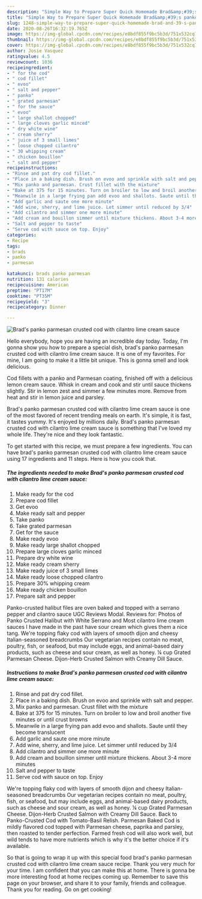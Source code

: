 ```yaml
---
description: "Simple Way to Prepare Super Quick Homemade Brad&amp;#39;s panko parmesan crusted cod with cilantro lime cream sauce"
title: "Simple Way to Prepare Super Quick Homemade Brad&amp;#39;s panko parmesan crusted cod with cilantro lime cream sauce"
slug: 1248-simple-way-to-prepare-super-quick-homemade-brad-and-39-s-panko-parmesan-crusted-cod-with-cilantro-lime-cream-sauce
date: 2020-08-26T16:32:19.765Z
image: https://img-global.cpcdn.com/recipes/e8bdf855f9bc5b3d/751x532cq70/brads-panko-parmesan-crusted-cod-with-cilantro-lime-cream-sauce-recipe-main-photo.jpg
thumbnail: https://img-global.cpcdn.com/recipes/e8bdf855f9bc5b3d/751x532cq70/brads-panko-parmesan-crusted-cod-with-cilantro-lime-cream-sauce-recipe-main-photo.jpg
cover: https://img-global.cpcdn.com/recipes/e8bdf855f9bc5b3d/751x532cq70/brads-panko-parmesan-crusted-cod-with-cilantro-lime-cream-sauce-recipe-main-photo.jpg
author: Josie Vasquez
ratingvalue: 4.5
reviewcount: 1036
recipeingredient:
- " for the cod"
- " cod fillet"
- " evoo"
- " salt and pepper"
- " panko"
- " grated parmesan"
- " for the sauce"
- " evoo"
- " large shallot chopped"
- " large cloves garlic minced"
- " dry white wine"
- " cream sherry"
- " juice of 3 small limes"
- " loose chopped cilantro"
- " 30 whipping cream"
- " chicken bouillon"
- " salt and pepper"
recipeinstructions:
- "Rinse and pat dry cod fillet."
- "Place in a baking dish. Brush on evoo and sprinkle with salt and pepper."
- "Mix panko and parmesan. Crust fillet with the mixture"
- "Bake at 375 for 15 minutes. Turn on broiler to low and broil another five minutes or until crust browns"
- "Meanwile in a large frying pan add evoo and shallots. Saute until they become translucent"
- "Add garlic and saute one more minute"
- "Add wine, sherry, and lime juice. Let simmer until reduced by 3/4"
- "Add cilantro and simmer one more minute"
- "Add cream and bouillon simmer until mixture thickens. About 3-4 more minutes"
- "Salt and pepper to taste"
- "Serve cod with sauce on top. Enjoy"
categories:
- Recipe
tags:
- brads
- panko
- parmesan

katakunci: brads panko parmesan 
nutrition: 131 calories
recipecuisine: American
preptime: "PT17M"
cooktime: "PT35M"
recipeyield: "3"
recipecategory: Dinner

---
```



![Brad&#39;s panko parmesan crusted cod with cilantro lime cream sauce](https://img-global.cpcdn.com/recipes/e8bdf855f9bc5b3d/751x532cq70/brads-panko-parmesan-crusted-cod-with-cilantro-lime-cream-sauce-recipe-main-photo.jpg)

Hello everybody, hope you are having an incredible day today. Today, I'm gonna show you how to prepare a special dish, brad&#39;s panko parmesan crusted cod with cilantro lime cream sauce. It is one of my favorites. For mine, I am going to make it a little bit unique. This is gonna smell and look delicious.

Cod fillets with a panko and Parmesan coating, finished off with a delicious lemon cream sauce. Whisk in cream and cook and stir until sauce thickens slightly. Stir in lemon zest and simmer a few minutes more. Remove from heat and stir in lemon juice and parsley.

Brad&#39;s panko parmesan crusted cod with cilantro lime cream sauce is one of the most favored of recent trending meals on earth. It's simple, it is fast, it tastes yummy. It's enjoyed by millions daily. Brad&#39;s panko parmesan crusted cod with cilantro lime cream sauce is something that I've loved my whole life. They're nice and they look fantastic.


To get started with this recipe, we must prepare a few ingredients. You can have brad&#39;s panko parmesan crusted cod with cilantro lime cream sauce using 17 ingredients and 11 steps. Here is how you cook that.

<!--inarticleads1-->

##### The ingredients needed to make Brad&#39;s panko parmesan crusted cod with cilantro lime cream sauce:

1. Make ready  for the cod
1. Prepare  cod fillet
1. Get  evoo
1. Make ready  salt and pepper
1. Take  panko
1. Take  grated parmesan
1. Get  for the sauce
1. Make ready  evoo
1. Make ready  large shallot chopped
1. Prepare  large cloves garlic minced
1. Prepare  dry white wine
1. Make ready  cream sherry
1. Make ready  juice of 3 small limes
1. Make ready  loose chopped cilantro
1. Prepare  30% whipping cream
1. Make ready  chicken bouillon
1. Prepare  salt and pepper


Panko-crusted halibut files are oven baked and topped with a serrano pepper and cilantro sauce UGC Reviews Modal. Reviews for: Photos of Panko Crusted Halibut with White Serrano and Most cilantro lime cream sauces I have made in the past have sour cream which gives them a nice tang. We&#39;re topping flaky cod with layers of smooth dijon and cheesy Italian-seasoned breadcrumbs Our vegetarian recipes contain no meat, poultry, fish, or seafood, but may include eggs, and animal-based dairy products, such as cheese and sour cream, as well as honey. ¼ cup Grated Parmesan Cheese. Dijon-Herb Crusted Salmon with Creamy Dill Sauce. 

<!--inarticleads2-->

##### Instructions to make Brad&#39;s panko parmesan crusted cod with cilantro lime cream sauce:

1. Rinse and pat dry cod fillet.
1. Place in a baking dish. Brush on evoo and sprinkle with salt and pepper.
1. Mix panko and parmesan. Crust fillet with the mixture
1. Bake at 375 for 15 minutes. Turn on broiler to low and broil another five minutes or until crust browns
1. Meanwile in a large frying pan add evoo and shallots. Saute until they become translucent
1. Add garlic and saute one more minute
1. Add wine, sherry, and lime juice. Let simmer until reduced by 3/4
1. Add cilantro and simmer one more minute
1. Add cream and bouillon simmer until mixture thickens. About 3-4 more minutes
1. Salt and pepper to taste
1. Serve cod with sauce on top. Enjoy


We&#39;re topping flaky cod with layers of smooth dijon and cheesy Italian-seasoned breadcrumbs Our vegetarian recipes contain no meat, poultry, fish, or seafood, but may include eggs, and animal-based dairy products, such as cheese and sour cream, as well as honey. ¼ cup Grated Parmesan Cheese. Dijon-Herb Crusted Salmon with Creamy Dill Sauce. Back to Panko-Crusted Cod with Tomato-Basil Relish. Parmesan Baked Cod is mildly flavored cod topped with Parmesan cheese, paprika and parsley, then roasted to tender perfection. Farmed fresh cod will also work well, but wild tends to have more nutrients which is why it&#39;s the better choice if it&#39;s available. 

So that is going to wrap it up with this special food brad&#39;s panko parmesan crusted cod with cilantro lime cream sauce recipe. Thank you very much for your time. I am confident that you can make this at home. There is gonna be more interesting food at home recipes coming up. Remember to save this page on your browser, and share it to your family, friends and colleague. Thank you for reading. Go on get cooking!

